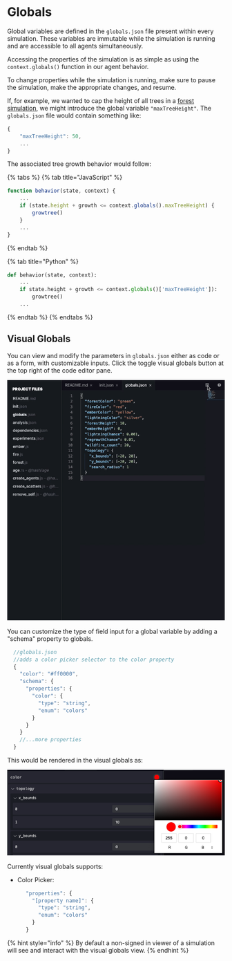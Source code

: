 # Globals

Global variables are defined in the `globals.json` file present within every simulation. These variables are immutable while the simulation is running and are accessible to all agents simultaneously.

Accessing the properties of the simulation is as simple as using the `context.globals()` function in our agent behavior.

To change properties while the simulation is running, make sure to pause the simulation, make the appropriate changes, and resume.

If, for example, we wanted to cap the height of all trees in a [forest simulation](https://hash.ai/index/5e065650196c3fbd41d8bd43/forest), we might introduce the global variable `"maxTreeHeight"`. The `globals.json` file would contain something like:

```javascript
{
    "maxTreeHeight": 50,
    ...
}
```

The associated tree growth behavior would follow:

{% tabs %}
{% tab title="JavaScript" %}
```javascript
function behavior(state, context) {
    ...
    if (state.height + growth <= context.globals().maxTreeHeight) {
        growtree()
    }
    ...
}
```
{% endtab %}

{% tab title="Python" %}
```python
def behavior(state, context):
    ...    
    if state.height + growth <= context.globals()['maxTreeHeight']):
        growtree()
    ...

```
{% endtab %}
{% endtabs %}

## Visual Globals

You can view and modify the parameters in `globals.json` either as code or as a form, with customizable inputs. Click the toggle visual globals button at the top right of the code editor pane.

![Toggle between edit and input of globals](../.gitbook/assets/kapture-2020-12-09-at-11.52.28.gif)

You can customize the type of field input for a global variable by adding a "schema" property to globals.

```javascript
  //globals.json
  //adds a color picker selector to the color property
  {
    "color": "#ff0000",
    "schema": {
      "properties": {
        "color": {
          "type": "string",
          "enum": "colors"
        }
      }
    }
    //...more properties
  }
```

This would be rendered in the visual globals as:

![](../.gitbook/assets/screen-shot-2020-12-09-at-12.06.10-pm.png)

Currently visual globals supports:

* Color Picker: 

```javascript
      "properties": {
        "[property name]": {
          "type": "string",
          "enum": "colors"
        }
      }
```

{% hint style="info" %}
By default a non-signed in viewer of a simulation will see and interact with the visual globals view.
{% endhint %}

